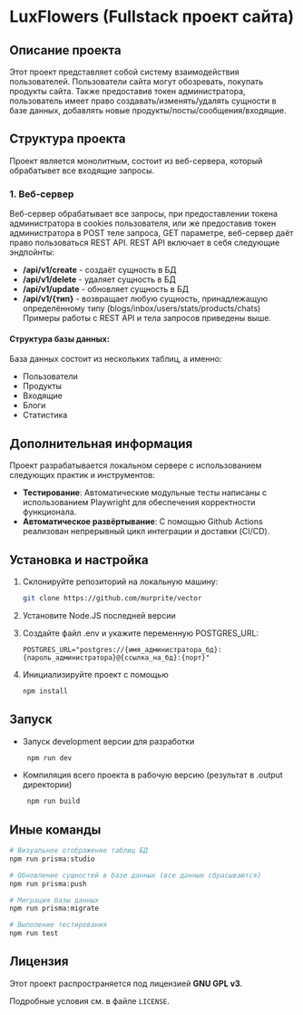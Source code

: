 # LuxFlowers (Fullstack проект сайта)

## Описание проекта
Этот проект представляет собой систему взаимодействия пользователей. Пользователи сайта могут обозревать, покупать продукты сайта. Также предоставив токен администратора, пользователь имеет право создавать/изменять/удалять сущности в базе данных, добавлять новые продукты/посты/сообщения/входящие.

## Структура проекта
Проект является монолитным, состоит из веб-сервера, который обрабатывет все входящие запросы.

### 1. Веб-сервер
Веб-сервер обрабатывает все запросы, при предоставлении токена администратора в cookies пользователя, или же предоставив токен администратора в POST теле запроса, GET параметре, веб-сервер даёт право пользоваться REST API.
REST API включает в себя следующие эндпойнты:
- **/api/v1/create** - создаёт сущность в БД
- **/api/v1/delete** - удаляет сущность в БД
- **/api/v1/update** - обновляет сущность в БД
- **/api/v1/{тип}** - возвращает любую сущность, принадлежащую определённому типу (blogs/inbox/users/stats/products/chats)
Примеры работы с REST API и тела запросов приведены выше.


#### Структура базы данных:
База данных состоит из нескольких таблиц, а именно:
- Пользователи
- Продукты
- Входящие
- Блоги
- Статистика

## Дополнительная информация
Проект разрабатывается локальном сервере с использованием следующих практик и инструментов:

- **Тестирование**: Автоматические модульные тесты написаны с использованием Playwright для обеспечения корректности функционала.
- **Автоматическое развёртывание**: С помощью Github Actions реализован непрерывный цикл интеграции и доставки (CI/CD).

## Установка и настройка
1. Склонируйте репозиторий на локальную машину:
   ```bash
   git clone https://github.com/murprite/vector
   ```
2. Установите Node.JS последней версии

3. Создайте файл .env и укажите переменную POSTGRES_URL:
    ```env
    POSTGRES_URL="postgres://{имя_администратора_бд}:{пароль_администратора}@{ссылка_на_бд}:{порт}"
    ```

4. Инициализируйте проект с помощью
    ```bash
    npm install
    ```

## Запуск
 - Запуск development версии для разработки
   ```bash
    npm run dev
   ```
 - Компиляция всего проекта в рабочую версию (результат в .output директории)
   ```bash
    npm run build
   ```


## Иные команды

```bash
# Визуальное отображение таблиц БД
npm run prisma:studio

# Обновление сущностей в базе данных (все данные сбрасываются)
npm run prisma:push

# Миграция базы данных
npm run prisma:migrate

# Выполение тестирования
npm run test

```

## Лицензия  

Этот проект распространяется под лицензией **GNU GPL v3**.  

Подробные условия см. в файле `LICENSE`.  
